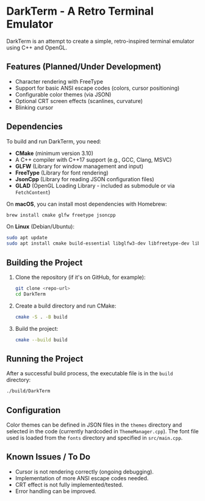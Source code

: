# DarkTerm - A Retro Terminal Emulator

DarkTerm is an attempt to create a simple, retro-inspired terminal emulator using C++ and OpenGL.

## Features (Planned/Under Development)

*   Character rendering with FreeType
*   Support for basic ANSI escape codes (colors, cursor positioning)
*   Configurable color themes (via JSON)
*   Optional CRT screen effects (scanlines, curvature)
*   Blinking cursor

## Dependencies

To build and run DarkTerm, you need:

*   **CMake** (minimum version 3.10)
*   A C++ compiler with C++17 support (e.g., GCC, Clang, MSVC)
*   **GLFW** (Library for window management and input)
*   **FreeType** (Library for font rendering)
*   **JsonCpp** (Library for reading JSON configuration files)
*   **GLAD** (OpenGL Loading Library - included as submodule or via `FetchContent`)

On **macOS**, you can install most dependencies with Homebrew:
```bash
brew install cmake glfw freetype jsoncpp
```

On **Linux** (Debian/Ubuntu):
```bash
sudo apt update
sudo apt install cmake build-essential libglfw3-dev libfreetype-dev libjsoncpp-dev
```

## Building the Project

1.  Clone the repository (if it's on GitHub, for example):
    ```bash
    git clone <repo-url>
    cd DarkTerm
    ```
2.  Create a build directory and run CMake:
    ```bash
    cmake -S . -B build
    ```
3.  Build the project:
    ```bash
    cmake --build build
    ```

## Running the Project

After a successful build process, the executable file is in the `build` directory:

```bash
./build/DarkTerm
```

## Configuration

Color themes can be defined in JSON files in the `themes` directory and selected in the code (currently hardcoded in `ThemeManager.cpp`). The font file used is loaded from the `fonts` directory and specified in `src/main.cpp`.

## Known Issues / To Do

*   Cursor is not rendering correctly (ongoing debugging).
*   Implementation of more ANSI escape codes needed.
*   CRT effect is not fully implemented/tested.
*   Error handling can be improved. 